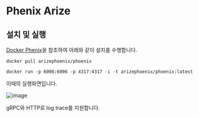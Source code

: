 # Phenix Arize

## 설치 및 실행

[Docker Phenix](https://arize.com/docs/phoenix/self-hosting/deployment-options/docker#docker)을 참조하여 아래와 같이 설치를 수행합니다.

```text
docker pull arizephoenix/phoenix

docker run -p 6006:6006 -p 4317:4317 -i -t arizephoenix/phoenix:latest
```

이때의 실행화면입니다.

![image](https://github.com/user-attachments/assets/d78b6b9e-9716-46d4-87c7-87585adc9bbb)

gRPC와 HTTP로 log trace를 지원합니다.
